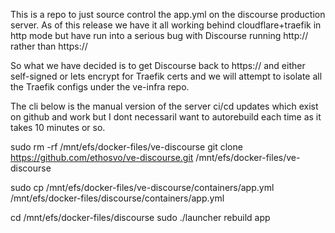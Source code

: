 This is a repo to just source control the app.yml on the discourse production server.
As of this release we have it all working behind cloudflare+traefik in http mode but have run into a serious bug with Discourse running http:// rather than https:// 

So what we have decided is to get Discourse back to https:// and either self-signed or lets encrypt for Traefik certs and we will attempt to isolate all the Traefik configs under the ve-infra repo.  

The cli below is the manual version of the server ci/cd updates which exist on github and work but I dont necessaril want to autorebuild each time as it takes 10 minutes or so.



sudo rm -rf /mnt/efs/docker-files/ve-discourse
git clone https://github.com/ethosvo/ve-discourse.git /mnt/efs/docker-files/ve-discourse


sudo cp /mnt/efs/docker-files/ve-discourse/containers/app.yml \
         /mnt/efs/docker-files/discourse/containers/app.yml
		 
cd /mnt/efs/docker-files/discourse
sudo ./launcher rebuild app		 